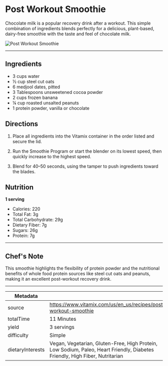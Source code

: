 # Post Workout Smoothie

Chocolate milk is a popular recovery drink after a workout. This simple combination of ingredients blends perfectly for a delicious, plant-based, dairy-free smoothie with the taste and feel of chocolate milk.

![Post Workout Smoothie](https://www.vitamix.com/content/dam/vitamix/home/recipes/q1-2023-recipes/PostWorkoutSmoothie-470x449.jpg)

---

## Ingredients

- 3 cups water
- ½ cup steel cut oats
- 6 medjool dates, pitted
- 3 Tablespoons unsweetened cocoa powder
- 2 cups frozen banana
- ¼ cup roasted unsalted peanuts
- 1 protein powder, vanilla or chocolate

## Directions

1. Place all ingredients into the Vitamix container in the order listed and secure the lid.

2. Run the Smoothie Program or start the blender on its lowest speed, then quickly increase to the highest speed.

3. Blend for 40–50 seconds, using the tamper to push ingredients toward the blades.

## Nutrition

**1 serving**

- Calories: 220
- Total Fat: 3g
- Total Carbohydrate: 29g
- Dietary Fiber: 7g
- Sugars: 26g
- Protein: 7g

---

## Chef's Note

This smoothie highlights the flexibility of protein powder and the nutritional benefits of whole food protein sources like steel cut oats and peanuts, making it an excellent post-workout recovery drink.

---

| Metadata |  |
| --- | --- |
| source | https://www.vitamix.com/us/en_us/recipes/post-workout-smoothie |
| totalTime | 11 Minutes |
| yield | 3 servings |
| difficulty | Simple |
| dietaryInterests | Vegan, Vegetarian, Gluten-Free, High Protein, Low Sodium, Paleo, Heart Friendly, Diabetes Friendly, High Fiber, Nutritarian |
